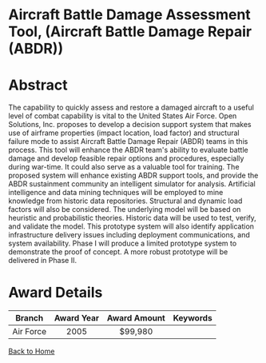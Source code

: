
Aircraft Battle Damage Assessment Tool, (Aircraft Battle Damage Repair (ABDR))
==============================================================================

# Abstract


The capability to quickly assess and restore a damaged aircraft to a useful level of combat capability is vital to the United States Air Force. Open Solutions, Inc. proposes to develop a decision support system that makes use of airframe properties (impact location, load factor) and structural failure mode to assist Aircraft Battle Damage Repair (ABDR) teams in this process. This tool will enhance the ABDR team&apos;s ability to evaluate battle damage and develop  feasible repair options and procedures, especially during war-time.  It could also serve as a valuable tool for training.   The proposed system will enhance existing ABDR support tools, and provide the ABDR sustainment community an intelligent simulator for analysis. Artificial intelligence and data mining techniques will be employed to mine knowledge from historic data repositories. Structural and dynamic load factors will also be considered. The underlying model will be based on heuristic and probabilistic theories. Historic data will be used to test, verify, and validate the model. This prototype system will also identify application infrastructure delivery issues including deployment communications, and system availability. Phase I will produce a limited prototype system to demonstrate the proof of concept. A more robust prototype will be delivered in Phase II.  

# Award Details

|Branch|Award Year|Award Amount|Keywords|
| :---: | :---: | :---: | :---: |
|Air Force|2005|$99,980||
  
  


[Back to Home](https://github.com/chrischow/dod_sbir_awards)